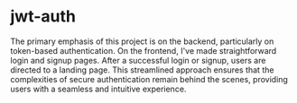 # jwt-auth

The primary emphasis of this project is on the backend, particularly on token-based authentication. On the frontend, I've made straightforward login and signup pages. After a successful login or signup, users are directed to a landing page. This streamlined approach ensures that the complexities of secure authentication remain behind the scenes, providing users with a seamless and intuitive experience.
